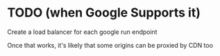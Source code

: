 # TODO (when Google Supports it)

Create a load balancer for each google run endpoint

Once that works, it's likely that some origins can be proxied by CDN too